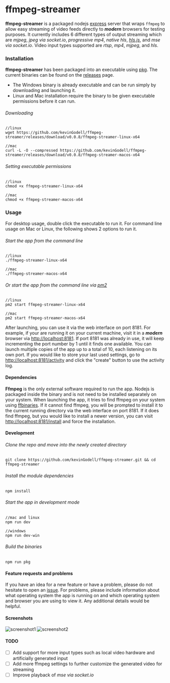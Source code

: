 # ffmpeg-streamer

**ffmpeg-streamer** is a packaged nodejs [express](https://github.com/expressjs/express) server that wraps `ffmpeg` to allow easy streaming of video feeds directly to ***modern*** browsers for testing purposes.
It currently includes 6 different types of output streaming which are *mjpeg*, *jpeg via socket.io*, *progressive mp4*, *native hls*, [*hls.js*](https://github.com/video-dev/hls.js), and *mse via socket.io*.
Video input types supported are *rtsp*, *mp4*, *mjpeg*, and *hls*.

### Installation
**ffmpeg-streamer** has been packaged into an executable using [pkg](https://github.com/zeit/pkg).
The current binaries can be found on the [releases](https://github.com/kevinGodell/ffmpeg-streamer/releases/tag/v0.0.8) page.
* The Windows binary is already executable and can be run simply by downloading and launching it.
* Linux and Mac installation require the binary to be given executable permissions before it can run.

###### Downloading
```
//linux
wget https://github.com/kevinGodell/ffmpeg-streamer/releases/download/v0.0.8/ffmpeg-streamer-linux-x64

//mac
curl -L -O --compressed https://github.com/kevinGodell/ffmpeg-streamer/releases/download/v0.0.8/ffmpeg-streamer-macos-x64
```

###### Setting executable permissions
```
//linux
chmod +x ffmpeg-streamer-linux-x64

//mac
chmod +x ffmpeg-streamer-macos-x64
```

### Usage
For desktop usage, double click the executable to run it.
For command line usage on Mac or Linux, the following shows 2 options to run it.

###### Start the app from the command line
```
//linux
./ffmpeg-streamer-linux-x64

//mac
./ffmpeg-streamer-macos-x64
```

###### Or start the app from the command line via [pm2](https://github.com/Unitech/pm2)
```
//linux
pm2 start ffmpeg-streamer-linux-x64

//mac
pm2 start ffmpeg-streamer-macos-x64
```
After launching, you can use it via the web interface on port 8181.
For example, if your are running it on your current machine, visit it in a ***modern*** browser via [http://localhost:8181](http://localhost:8181).
If port 8181 was already in use, it will keep incrementing the port number by 1 until it finds one available.
You can launch multiple copies of the app up to a total of 10, each listening on its own port.
If you would like to store your last used settings, go to [http://localhost:8181/activity](http://localhost:8181/activity) and click the "create" button to use the activity log.

#### Dependencies
**Ffmpeg** is the only external software required to run the app.
Nodejs is packaged inside the binary and is not need to be installed separately on your system.
When launching the app, it tries to find ffmpeg on your system using [ffbinaries](https://github.com/vot/ffbinaries-node).
If it cannot find ffmpeg, you will be prompted to install it to the current running directory via the web interface on port 8181.
If it does find ffmpeg, but you would like to install a newer version, you can visit [http://localhost:8181/install](http://localhost:8181/install) and force the installation.

#### Development

###### Clone the repo and move into the newly created directory
```
git clone https://github.com/kevinGodell/ffmpeg-streamer.git && cd ffmpeg-streamer
```

###### Install the module dependencies
```
npm install
```

###### Start the app in development mode
```
//mac and linux
npm run dev

//windows
npm run dev-win
```

###### Build the binaries
```
npm run pkg
```

#### Feature requests and problems
If you have an idea for a new feature or have a problem, please do not hesitate to open an [issue](https://github.com/kevinGodell/ffmpeg-streamer/issues).
For problems, please include information about what operating system the app is running on and which operating system and browser you are using to view it.
Any additional details would be helpful.

#### Screenshots
![screenshot1](https://github.com/kevinGodell/ffmpeg-streamer/blob/master/screenshots/screenshot1_0.0.8.png?raw=true "Main Screen")
![screenshot2](https://github.com/kevinGodell/ffmpeg-streamer/blob/master/screenshots/screenshot2_0.0.8.png?raw=true "Video Player")

#### TODO
* [ ] Add support for more input types such as local video hardware and artificially generated input
* [ ] Add more ffmpeg settings to further customize the generated video for streaming
* [ ] Improve playback of *mse via socket.io*